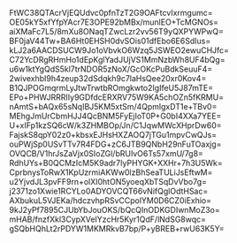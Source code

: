 FtWC38QTAcrVjEQUdvc0pfnTzT2G9OAFtcvIxrmgumc=
OE05kY5xfYfpYAcr7E3OPE92bMBx/munlEO+TcMGNOs=
aiXMaFc7L5/8mXu8ONaqTZwcLzr2vv56T9yQXPYWPwQ=
BF0jaV44Tw+BA6Ht0EHSH0dvSOis01dfEbo6E6SdIus=
kLJ2a6AACDSUCW9Jo1oVbvkO6Wzq5JSWEO2ewuCHJfc=
C72YcDRgRHmHo1dEpKglYadJUjVS1MmNzbWh8UF4bQg=
u6w1ktYgQdS5kl7trNDOR5zNoX/GcOKcPuBdkSeuuF4=
2wivexhbI9h4zeup32dSdqkh9c7laHsQee20xr0Kov4=
B1QJPOGmqrmLyJtwTrwtbROmgkwto2IgIfeU5J87mTE=
EPo+PHWJRRRIIy9GDfdcERXRV75W9KA5chOZn5fKRMU=
nAmtS+bAQx65sNqIBJ5KM5xtSm/4QpmlgxDT1e+TBv0=
MEhgJmUrCbmHJJ4QcBNM5FyEjIoT0P+G0bI4XXa7YEE=
U+xIFp1kzSQ6cW/k3ZHMBOp/Jn/C1JqwMWcXHprDw60=
FajskS8qpY02z0+kbsxEJHsHXZAOQ7jTGu1mpvCwQJs=
ouPWjSp0USvTTv7R4FDG+zC6JTB9QNbH29nFuTOaxjg=
OVQCB/V1hrJsZaVjx0SIoZGl/bRUIvO6Ts57xmU/7g8=
RdhUYs+B0QCMzIcM5K9adr7IyPHYGK+XXHr+7h3U5Wk=
CprbnysToRwX1KpUzrmiAKWw0lzBhSeaTULiJsEftwM=
u2YjvdJL3pvFF9rn+olXI0htON5yoeqXbTSqDvVbo7g=
j2371zo1Xwie1RCYLo0ADYOVCQT66vNifQglOdtHSac=
AXbukuL5VJEKa/hdczvhpRSvCCpolYM0D6CZ0iExhio=
9kJ2yPf7895CJUbYbJouOKS/bQcQInODKGDIwnMoZ3o=
mHAB/fnzfXkl3CypXVeIYzcHr5Kyr1QdF/lNdSG8wqc=
gSQbHQhLt2rPDYW1MKMRkvB7bp/P+yBREB+rwU63K5Y=
